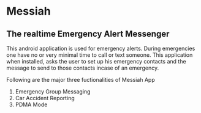 # Messiah
## The realtime Emergency Alert Messenger

This android application is used for emergency alerts.
During emergencies one have no or very minimal time to call or text someone.
This application when installed, asks the user to set up his emergency contacts and the message to send to those contacts incase of an emergency.

Following are the major three fuctionalities of Messiah App
1. Emergency Group Messaging
2. Car Accident Reporting
3. PDMA Mode
